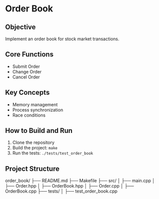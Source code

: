 # Order Book

## Objective
Implement an order book for stock market transactions.

## Core Functions
- Submit Order
- Change Order
- Cancel Order

## Key Concepts
- Memory management
- Process synchronization
- Race conditions

## How to Build and Run
1. Clone the repository
2. Build the project: `make`
3. Run the tests: `./tests/test_order_book`

## Project Structure
order_book/
├── README.md
├── Makefile
├── src/
│   ├── main.cpp
│   ├── Order.hpp
│   ├── OrderBook.hpp
│   ├── Order.cpp
│   ├── OrderBook.cpp
├── tests/
│   ├── test_order_book.cpp

